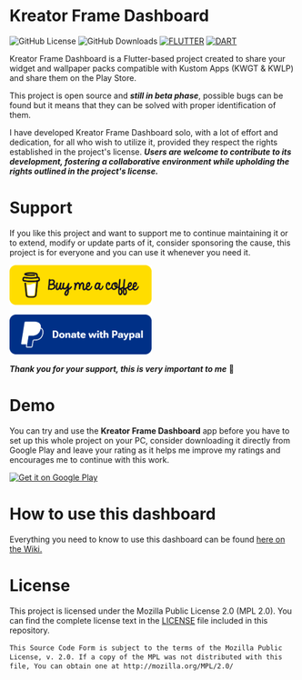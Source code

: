 <!------------------ [#####################] ------------------>
# Kreator Frame Dashboard

![GitHub License](https://img.shields.io/github/license/LuisGamas/kreator_frame?style=for-the-badge)	![GitHub Downloads](https://img.shields.io/github/downloads/LuisGamas/kreator_frame/total?style=for-the-badge)	[![FLUTTER](https://img.shields.io/badge/FLUTTER-FRAMEWORK-gray?labelColor=02569B&style=for-the-badge&logo=flutter)](https://flutter.dev/)  [![DART](https://img.shields.io/badge/DART-LANGUAGE-gray?labelColor=0175C2&style=for-the-badge&logo=dart/)](https://flutter.dev/)

Kreator Frame Dashboard is a Flutter-based project created to share your widget and wallpaper packs compatible with Kustom Apps (KWGT & KWLP) and share them on the Play Store.

This project is open source and ***still in beta phase***, possible bugs can be found but it means that they can be solved with proper identification of them.

I have developed Kreator Frame Dashboard solo, with a lot of effort and dedication, for all who wish to utilize it, provided they respect the rights established in the project's license. ***Users are welcome to contribute to its development, fostering a collaborative environment while upholding the rights outlined in the project's license.***


<!------------------ [#####################] ------------------>
# Support

If you like this project and want to support me to continue maintaining it or to extend, modify or update parts of it, consider sponsoring the cause, this project is for everyone and you can use it whenever you need it.

<a href="https://www.buymeacoffee.com/luisgamas"><img src="https://raw.githubusercontent.com/LuisGamas/buttons-design/main/buy-me-a-coffe.png" width="250" /></a>

<a href="https://www.paypal.com/donate/?hosted_button_id=NYCR5M6QHZ7JC"><img src="https://raw.githubusercontent.com/LuisGamas/buttons-design/main/paypal_donations.png" width="250" /></a>

***Thank you for your support, this is very important to me*** 🎉


<!------------------ [#####################] ------------------>
# Demo

You can try and use the **Kreator Frame Dashboard** app before you have to set up this whole project on your PC, consider downloading it directly from Google Play and leave your rating as it helps me improve my ratings and encourages me to continue with this work.

<a href='https://play.google.com/store/apps/details?id=io.github.luisgamas.kreator_frame&pcampaignid=pcampaignidMKT-Other-global-all-co-prtnr-py-PartBadge-Mar2515-1'><img alt='Get it on Google Play' src='https://play.google.com/intl/en_us/badges/static/images/badges/en_badge_web_generic.png' width=250 /></a>


<!------------------ [#####################] ------------------>
# How to use this dashboard

Everything you need to know to use this dashboard can be found [here on the Wiki.](https://github.com/LuisGamas/kreator_frame/wiki)


<!------------------ [#####################] ------------------>
# License

This project is licensed under the Mozilla Public License 2.0 (MPL 2.0). You can find the complete license text in the [LICENSE](LICENSE) file included in this repository.

    This Source Code Form is subject to the terms of the Mozilla Public
    License, v. 2.0. If a copy of the MPL was not distributed with this
    file, You can obtain one at http://mozilla.org/MPL/2.0/

<!------------------ [#####################] ------------------>
